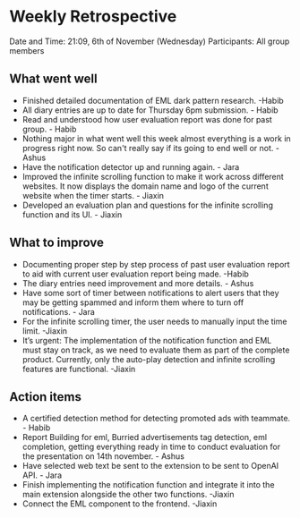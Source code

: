 # Weekly Retrospective 
Date and Time: 21:09, 6th of November (Wednesday) 
Participants: All group members 

## What went well 
- Finished detailed documentation of EML dark pattern research. -Habib 
- All diary entries are up to date for Thursday 6pm submission. - Habib 
- Read and understood how user evaluation report was done for past group. - Habib 
- Nothing major in what went well this week almost everything is a work in progress right now. So can't really say if its going to end well or not. - Ashus
- Have the notification detector up and running again. - Jara
- Improved the infinite scrolling function to make it work across different websites. It now displays the domain name and logo of the 
  current website when the timer starts. - Jiaxin
- Developed an evaluation plan and questions for the infinite scrolling function and its UI. - Jiaxin
 
## What to improve 
- Documenting proper step by step process of past user evaluation report to aid with current user evaluation report being made. -Habib
- The diary entries need improvement and more details. - Ashus
- Have some sort of timer between notifications to alert users that they may be getting spammed and inform them where to turn off notifications. - Jara
- For the infinite scrolling timer, the user needs to manually input the time limit. -Jiaxin
- It’s urgent: The implementation of the notification function and EML must stay on track, as we need to evaluate them as part of the complete product. Currently, only the auto-play detection and infinite scrolling features are functional. -Jiaxin

## Action items 
- A certified detection method for detecting promoted ads with teammate. - Habib 
- Report Building for eml, Burried advertisements tag detection, eml completion, getting everything ready in time to conduct evaluation for the presentation on 14th november. - Ashus
- Have selected web text be sent to the extension to be sent to OpenAI API. - Jara
- Finish implementing the notification function and integrate it into the main extension alongside the other two functions. -Jiaxin
- Connect the EML component to the frontend. -Jiaxin
